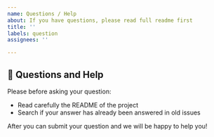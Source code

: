 ```yaml
---
name: Questions / Help
about: If you have questions, please read full readme first
title: ''
labels: question
assignees: ''

---
```


## 💬 Questions and Help

Please before asking your question:

- Read carefully the README of the project
- Search if your answer has already been answered in old issues

After you can submit your question and we will be happy to help you!
